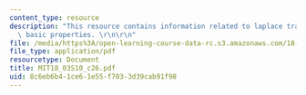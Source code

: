 ```yaml
---
content_type: resource
description: "This resource contains information related to laplace transform and\
  \ basic properties. \r\n\r\n"
file: /media/https%3A/open-learning-course-data-rc.s3.amazonaws.com/18-03-differential-equations-spring-2010/8c6eb6b41ce61e55f7033d39cab91f98_MIT18_03S10_c26.pdf
file_type: application/pdf
resourcetype: Document
title: MIT18_03S10_c26.pdf
uid: 8c6eb6b4-1ce6-1e55-f703-3d39cab91f98
---
```

